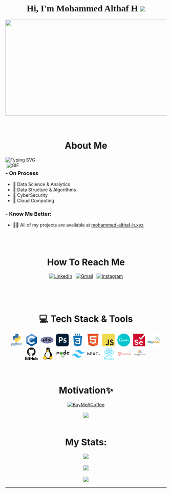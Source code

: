 

<h1 align ="center" style="font-family:'Futura Md BT'">
   Hi, I'm Mohammed Althaf H
  <img src="https://media.giphy.com/media/hvRJCLFzcasrR4ia7z/giphy.gif" width="30px"/>
</h1>
<div align="center">
  <img src="https://media1.tenor.com/m/YXB84-L5pfMAAAAC/allooo-hey.gif" width="600" height="300"/>
</div>
<br/><br>
 <div align="center">

# About Me 

</div>


![Typing SVG](https://readme-typing-svg.demolab.com?font=Futura+Md+BT&weight=900&size=25&duration=5010&pause=800&random=false&width=435&lines=Creative+Programmer;Web+Developer;Cloud+Enthusiast;Pentester)
<img hight="400" width="500" alt="GIF" align="right" src="https://i.redd.it/n8agw6z2smyb1.gif"/>

### - On Process
- 🤖 Data Science & Analytics
- 🤖 Data Structure & Algorithms
- 🤖 CyberSecurity
- 🤖 Cloud Computing

### - Know Me Better:
- :man_technologist: All of my projects are available at [mohammed-althaf-h.xyz](https://mohammed-althaf-h.xyz)
<br/><br><br/><br>
<div align="center">

# How To Reach Me

 [![LinkedIn](https://img.shields.io/badge/Mohammed_Althaf_H-%230077B5.svg?style=for-the-badge&logo=linkedin&logoColor=white)](https://linkedin.com/in/mohammed-althaf-h)   [![Gmail](https://img.shields.io/badge/Mohammed_althaf_h-D14836?style=for-the-badge&logo=gmail&logoColor=white)](mailto:althaf78602@gmail.com)   [![Instagram](https://img.shields.io/badge/Mohammed_althaf_h-%23E4405F.svg?style=for-the-badge&logo=Instagram&logoColor=white)](https://instagram.com/mohammed_althaf_h)
</div><br/><br><br/>
 <div align="center">
<h1> 💻 Tech Stack & Tools</h1>

 <div>
     <img src="https://github.com/devicons/devicon/blob/master/icons/python/python-original-wordmark.svg" title="Python" alt="Python" width="40" height="40"/>&nbsp;
    <img src="https://github.com/devicons/devicon/blob/master/icons/c/c-original.svg" title="C" alt="C" width="40" height="40"/>&nbsp;
    <img src="https://github.com/devicons/devicon/blob/master/icons/php/php-original.svg" title="PHP" alt="PHP" width="40" height="40"/>&nbsp;
    <img src="https://github.com/devicons/devicon/blob/master/icons/photoshop/photoshop-plain.svg" title="Photoshop" alt="Photoshop" width="40" height="40"/>&nbsp;
    <img src="https://github.com/devicons/devicon/blob/master/icons/css3/css3-plain-wordmark.svg" title="CSS3" alt="CSS3" width="40" height="40"/>&nbsp;
    <img src="https://github.com/devicons/devicon/blob/master/icons/html5/html5-original.svg" title="HTML5" alt="HTML5" width="40" height="40"/>&nbsp;
    <img src="https://github.com/devicons/devicon/blob/master/icons/javascript/javascript-original.svg" title="JavaScript" alt="JavaScript" width="40" height="40"/>&nbsp;
    <img src="https://github.com/devicons/devicon/blob/master/icons/canva/canva-original.svg" title="Canva" alt="Canva" width="40" height="40"/>&nbsp;
    <img src="https://github.com/devicons/devicon/blob/master/icons/selenium/selenium-original.svg" title="Selenium" alt="Selenium" width="40" height="40"/>&nbsp;
    <img src="https://github.com/devicons/devicon/blob/master/icons/mysql/mysql-original-wordmark.svg" title="MySQL" alt="MySQL" width="40" height="40"/>&nbsp;
    <img src="https://github.com/devicons/devicon/blob/master/icons/github/github-original-wordmark.svg" title="GitHub" alt="GitHub" width="40" height="40"/>&nbsp; 
    <img src="https://github.com/devicons/devicon/blob/master/icons/linux/linux-original.svg" title="Linux" alt="Linux" width="40" height="40"/>&nbsp;
    <img src="https://github.com/devicons/devicon/blob/master/icons/nodejs/nodejs-original-wordmark.svg" title="Node.js" alt="Node.js" width="40" height="40"/>&nbsp;
    <img src="https://github.com/devicons/devicon/blob/master/icons/tailwindcss/tailwindcss-original.svg" title="Tailwind CSS" alt="Tailwind CSS" width="40" height="40"/>&nbsp;
    <img src="https://github.com/devicons/devicon/blob/master/icons/nextjs/nextjs-original-wordmark.svg" title="Next.js" alt="Next.js" width="40" height="40"/>&nbsp;
    <img src="https://github.com/devicons/devicon/blob/master/icons/react/react-original-wordmark.svg" title="React" alt="React" width="40" height="40"/>&nbsp;
    <img src="https://github.com/devicons/devicon/blob/master/icons/laravel/laravel-line-wordmark.svg" title="Laravel" alt="Laravel" width="40" height="40"/>&nbsp;
    <img src="https://github.com/devicons/devicon/blob/master/icons/googlecloud/googlecloud-original-wordmark.svg" title="Google Cloud Platform" alt="Google Cloud Platform" width="40" height="40"/>&nbsp;

  </div><br><br>
<h1 align="center">Motivation✨</h1>
<div align="center">

[![BuyMeACoffee](https://img.shields.io/badge/Buy%20Me%20a%20Coffee-ffdd00?style=for-the-badge&logo=buy-me-a-coffee&logoColor=black)](https://buymeacoffee.com/mohammedalthafh) 
<br><br>
![](https://quotes-github-readme.vercel.app/api?type=vetical&theme=merko)</br></br>
# My Stats:
![](https://github-readme-stats.vercel.app/api?username=mohammed-althaf-h&theme=blue-green&hide_border=false&include_all_commits=true&count_private=false)<br/><br/>
![](https://github-readme-stats.vercel.app/api/top-langs/?username=mohammed-althaf-h&theme=blue-green&hide_border=false&include_all_commits=true&count_private=false&layout=compact)<br/><br/>
![](https://github-readme-streak-stats.herokuapp.com/?user=mohammed-althaf-h&theme=blue-green&hide_border=false)

---
